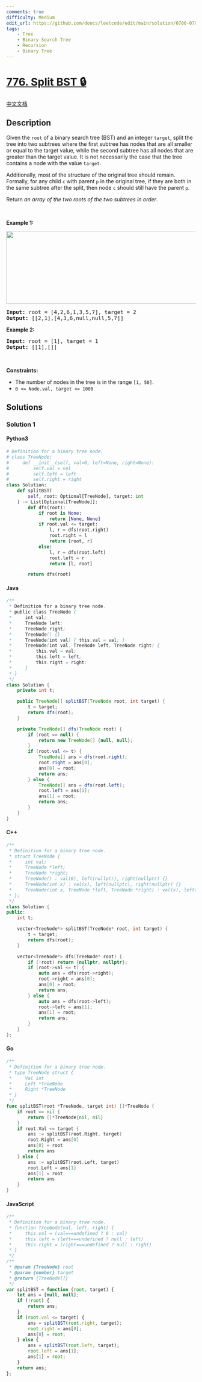 ```yaml
---
comments: true
difficulty: Medium
edit_url: https://github.com/doocs/leetcode/edit/main/solution/0700-0799/0776.Split%20BST/README_EN.md
tags:
    - Tree
    - Binary Search Tree
    - Recursion
    - Binary Tree
---
```


<!-- problem:start -->

# [776. Split BST 🔒](https://leetcode.com/problems/split-bst)

[中文文档](/solution/0700-0799/0776.Split%20BST/README.md)

## Description

<!-- description:start -->

<p>Given the <code>root</code> of a binary search tree (BST) and an integer <code>target</code>, split the tree into two subtrees where the first subtree has nodes that are all smaller or equal to the target value, while the second subtree has all nodes that are greater than the target value. It is not necessarily the case that the tree contains a node with the value <code>target</code>.</p>

<p>Additionally, most of the structure of the original tree should remain. Formally, for any child <code>c</code> with parent <code>p</code> in the original tree, if they are both in the same subtree after the split, then node <code>c</code> should still have the parent <code>p</code>.</p>

<p>Return <em>an array of the two roots of the two subtrees in order</em>.</p>

<p>&nbsp;</p>
<p><strong class="example">Example 1:</strong></p>
<img alt="" src="https://fastly.jsdelivr.net/gh/doocs/leetcode@main/solution/0700-0799/0776.Split%20BST/images/split-tree.jpg" style="width: 600px; height: 193px;" />
<pre>
<strong>Input:</strong> root = [4,2,6,1,3,5,7], target = 2
<strong>Output:</strong> [[2,1],[4,3,6,null,null,5,7]]
</pre>

<p><strong class="example">Example 2:</strong></p>

<pre>
<strong>Input:</strong> root = [1], target = 1
<strong>Output:</strong> [[1],[]]
</pre>

<p>&nbsp;</p>
<p><strong>Constraints:</strong></p>

<ul>
	<li>The number of nodes in the tree is in the range <code>[1, 50]</code>.</li>
	<li><code>0 &lt;= Node.val, target &lt;= 1000</code></li>
</ul>

<!-- description:end -->

## Solutions

<!-- solution:start -->

### Solution 1

<!-- tabs:start -->

#### Python3

```python
# Definition for a binary tree node.
# class TreeNode:
#     def __init__(self, val=0, left=None, right=None):
#         self.val = val
#         self.left = left
#         self.right = right
class Solution:
    def splitBST(
        self, root: Optional[TreeNode], target: int
    ) -> List[Optional[TreeNode]]:
        def dfs(root):
            if root is None:
                return [None, None]
            if root.val <= target:
                l, r = dfs(root.right)
                root.right = l
                return [root, r]
            else:
                l, r = dfs(root.left)
                root.left = r
                return [l, root]

        return dfs(root)
```

#### Java

```java
/**
 * Definition for a binary tree node.
 * public class TreeNode {
 *     int val;
 *     TreeNode left;
 *     TreeNode right;
 *     TreeNode() {}
 *     TreeNode(int val) { this.val = val; }
 *     TreeNode(int val, TreeNode left, TreeNode right) {
 *         this.val = val;
 *         this.left = left;
 *         this.right = right;
 *     }
 * }
 */
class Solution {
    private int t;

    public TreeNode[] splitBST(TreeNode root, int target) {
        t = target;
        return dfs(root);
    }

    private TreeNode[] dfs(TreeNode root) {
        if (root == null) {
            return new TreeNode[] {null, null};
        }
        if (root.val <= t) {
            TreeNode[] ans = dfs(root.right);
            root.right = ans[0];
            ans[0] = root;
            return ans;
        } else {
            TreeNode[] ans = dfs(root.left);
            root.left = ans[1];
            ans[1] = root;
            return ans;
        }
    }
}
```

#### C++

```cpp
/**
 * Definition for a binary tree node.
 * struct TreeNode {
 *     int val;
 *     TreeNode *left;
 *     TreeNode *right;
 *     TreeNode() : val(0), left(nullptr), right(nullptr) {}
 *     TreeNode(int x) : val(x), left(nullptr), right(nullptr) {}
 *     TreeNode(int x, TreeNode *left, TreeNode *right) : val(x), left(left), right(right) {}
 * };
 */
class Solution {
public:
    int t;

    vector<TreeNode*> splitBST(TreeNode* root, int target) {
        t = target;
        return dfs(root);
    }

    vector<TreeNode*> dfs(TreeNode* root) {
        if (!root) return {nullptr, nullptr};
        if (root->val <= t) {
            auto ans = dfs(root->right);
            root->right = ans[0];
            ans[0] = root;
            return ans;
        } else {
            auto ans = dfs(root->left);
            root->left = ans[1];
            ans[1] = root;
            return ans;
        }
    }
};
```

#### Go

```go
/**
 * Definition for a binary tree node.
 * type TreeNode struct {
 *     Val int
 *     Left *TreeNode
 *     Right *TreeNode
 * }
 */
func splitBST(root *TreeNode, target int) []*TreeNode {
	if root == nil {
		return []*TreeNode{nil, nil}
	}
	if root.Val <= target {
		ans := splitBST(root.Right, target)
		root.Right = ans[0]
		ans[0] = root
		return ans
	} else {
		ans := splitBST(root.Left, target)
		root.Left = ans[1]
		ans[1] = root
		return ans
	}
}
```

#### JavaScript

```js
/**
 * Definition for a binary tree node.
 * function TreeNode(val, left, right) {
 *     this.val = (val===undefined ? 0 : val)
 *     this.left = (left===undefined ? null : left)
 *     this.right = (right===undefined ? null : right)
 * }
 */
/**
 * @param {TreeNode} root
 * @param {number} target
 * @return {TreeNode[]}
 */
var splitBST = function (root, target) {
    let ans = [null, null];
    if (!root) {
        return ans;
    }
    if (root.val <= target) {
        ans = splitBST(root.right, target);
        root.right = ans[0];
        ans[0] = root;
    } else {
        ans = splitBST(root.left, target);
        root.left = ans[1];
        ans[1] = root;
    }
    return ans;
};
```

<!-- tabs:end -->

<!-- solution:end -->

<!-- problem:end -->
